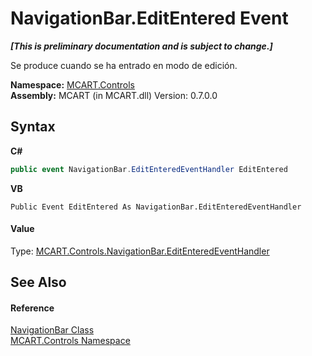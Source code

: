# NavigationBar.EditEntered Event
 _**\[This is preliminary documentation and is subject to change.\]**_

Se produce cuando se ha entrado en modo de edición.

**Namespace:**&nbsp;<a href="1c9d7a8e-81d4-838a-f87d-7379b253b6ce">MCART.Controls</a><br />**Assembly:**&nbsp;MCART (in MCART.dll) Version: 0.7.0.0

## Syntax

**C#**<br />
``` C#
public event NavigationBar.EditEnteredEventHandler EditEntered
```

**VB**<br />
``` VB
Public Event EditEntered As NavigationBar.EditEnteredEventHandler
```


#### Value
Type: <a href="682a28b0-ee8a-f639-b57c-d065cc74d3d5">MCART.Controls.NavigationBar.EditEnteredEventHandler</a>

## See Also


#### Reference
<a href="f8adee10-4c70-0c35-f2ea-0afdd2e92957">NavigationBar Class</a><br /><a href="1c9d7a8e-81d4-838a-f87d-7379b253b6ce">MCART.Controls Namespace</a><br />